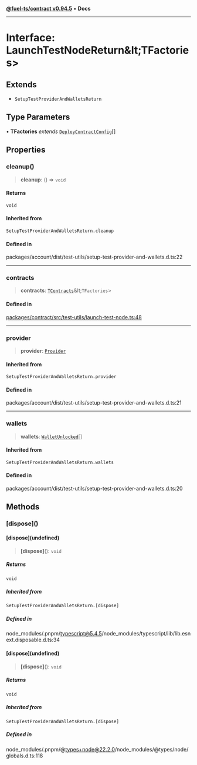 [**@fuel-ts/contract v0.94.5**](../index.md) • **Docs**

***

# Interface: LaunchTestNodeReturn\&lt;TFactories\>

## Extends

- `SetupTestProviderAndWalletsReturn`

## Type Parameters

• **TFactories** *extends* [`DeployContractConfig`](DeployContractConfig.md)[]

## Properties

### cleanup()

> **cleanup**: () => `void`

#### Returns

`void`

#### Inherited from

`SetupTestProviderAndWalletsReturn.cleanup`

#### Defined in

packages/account/dist/test-utils/setup-test-provider-and-wallets.d.ts:22

***

### contracts

> **contracts**: [`TContracts`](../index.md#tcontractst)\&lt;`TFactories`\>

#### Defined in

[packages/contract/src/test-utils/launch-test-node.ts:48](https://github.com/FuelLabs/fuels-ts/blob/26e9ebed3aac7c894878eda94559482cc10c369f/packages/contract/src/test-utils/launch-test-node.ts#L48)

***

### provider

> **provider**: [`Provider`](../Account/Provider.md)

#### Inherited from

`SetupTestProviderAndWalletsReturn.provider`

#### Defined in

packages/account/dist/test-utils/setup-test-provider-and-wallets.d.ts:21

***

### wallets

> **wallets**: [`WalletUnlocked`](../Account/WalletUnlocked.md)[]

#### Inherited from

`SetupTestProviderAndWalletsReturn.wallets`

#### Defined in

packages/account/dist/test-utils/setup-test-provider-and-wallets.d.ts:20

## Methods

### \[dispose\]()

#### \[dispose\](undefined)

> **\[dispose\]**(): `void`

##### Returns

`void`

##### Inherited from

`SetupTestProviderAndWalletsReturn.[dispose]`

##### Defined in

node\_modules/.pnpm/typescript@5.4.5/node\_modules/typescript/lib/lib.esnext.disposable.d.ts:34

#### \[dispose\](undefined)

> **\[dispose\]**(): `void`

##### Returns

`void`

##### Inherited from

`SetupTestProviderAndWalletsReturn.[dispose]`

##### Defined in

node\_modules/.pnpm/@types+node@22.2.0/node\_modules/@types/node/globals.d.ts:118
